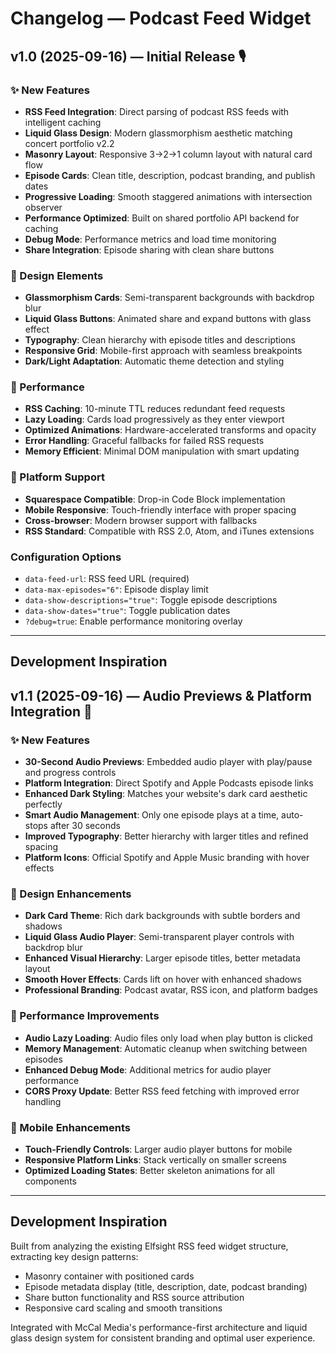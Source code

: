 # Changelog — Podcast Feed Widget

## v1.0 (2025-09-16) — Initial Release 🎙️

### ✨ New Features
- **RSS Feed Integration**: Direct parsing of podcast RSS feeds with intelligent caching
- **Liquid Glass Design**: Modern glassmorphism aesthetic matching concert portfolio v2.2 
- **Masonry Layout**: Responsive 3→2→1 column layout with natural card flow
- **Episode Cards**: Clean title, description, podcast branding, and publish dates
- **Progressive Loading**: Smooth staggered animations with intersection observer
- **Performance Optimized**: Built on shared portfolio API backend for caching
- **Debug Mode**: Performance metrics and load time monitoring
- **Share Integration**: Episode sharing with clean share buttons

### 🎨 Design Elements
- **Glassmorphism Cards**: Semi-transparent backgrounds with backdrop blur
- **Liquid Glass Buttons**: Animated share and expand buttons with glass effect
- **Typography**: Clean hierarchy with episode titles and descriptions
- **Responsive Grid**: Mobile-first approach with seamless breakpoints
- **Dark/Light Adaptation**: Automatic theme detection and styling

### 🚀 Performance
- **RSS Caching**: 10-minute TTL reduces redundant feed requests
- **Lazy Loading**: Cards load progressively as they enter viewport
- **Optimized Animations**: Hardware-accelerated transforms and opacity
- **Error Handling**: Graceful fallbacks for failed RSS requests
- **Memory Efficient**: Minimal DOM manipulation with smart updating

### 📱 Platform Support
- **Squarespace Compatible**: Drop-in Code Block implementation
- **Mobile Responsive**: Touch-friendly interface with proper spacing
- **Cross-browser**: Modern browser support with fallbacks
- **RSS Standard**: Compatible with RSS 2.0, Atom, and iTunes extensions

### Configuration Options
- `data-feed-url`: RSS feed URL (required)
- `data-max-episodes="6"`: Episode display limit
- `data-show-descriptions="true"`: Toggle episode descriptions
- `data-show-dates="true"`: Toggle publication dates
- `?debug=true`: Enable performance monitoring overlay

---

## Development Inspiration

## v1.1 (2025-09-16) — Audio Previews & Platform Integration 🎵

### ✨ New Features
- **30-Second Audio Previews**: Embedded audio player with play/pause and progress controls
- **Platform Integration**: Direct Spotify and Apple Podcasts episode links
- **Enhanced Dark Styling**: Matches your website's dark card aesthetic perfectly
- **Smart Audio Management**: Only one episode plays at a time, auto-stops after 30 seconds
- **Improved Typography**: Better hierarchy with larger titles and refined spacing
- **Platform Icons**: Official Spotify and Apple Music branding with hover effects

### 🎨 Design Enhancements
- **Dark Card Theme**: Rich dark backgrounds with subtle borders and shadows
- **Liquid Glass Audio Player**: Semi-transparent player controls with backdrop blur
- **Enhanced Visual Hierarchy**: Larger episode titles, better metadata layout
- **Smooth Hover Effects**: Cards lift on hover with enhanced shadows
- **Professional Branding**: Podcast avatar, RSS icon, and platform badges

### 🚀 Performance Improvements
- **Audio Lazy Loading**: Audio files only load when play button is clicked
- **Memory Management**: Automatic cleanup when switching between episodes  
- **Enhanced Debug Mode**: Additional metrics for audio player performance
- **CORS Proxy Update**: Better RSS feed fetching with improved error handling

### 📱 Mobile Enhancements
- **Touch-Friendly Controls**: Larger audio player buttons for mobile
- **Responsive Platform Links**: Stack vertically on smaller screens
- **Optimized Loading States**: Better skeleton animations for all components

---

## Development Inspiration

Built from analyzing the existing Elfsight RSS feed widget structure, extracting key design patterns:
- Masonry container with positioned cards
- Episode metadata display (title, description, date, podcast branding)
- Share button functionality and RSS source attribution
- Responsive card scaling and smooth transitions

Integrated with McCal Media's performance-first architecture and liquid glass design system for consistent branding and optimal user experience.
